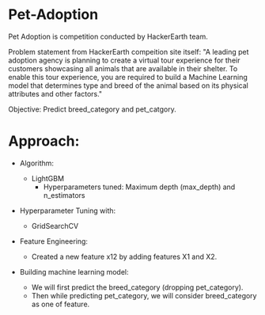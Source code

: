# Pet-Adoption

Pet Adoption is competition conducted by HackerEarth team.

Problem statement from HackerEarth compeition site itself:
"A leading pet adoption agency is planning to create a virtual tour experience for their customers showcasing all animals that are available in their shelter. To enable this tour experience, you are required to build a Machine Learning model that determines type and breed of the animal based on its physical attributes and other factors."

Objective:
Predict breed_category and pet_catgory.

# Approach:

- Algorithm:
    - LightGBM
      - Hyperparameters tuned: Maximum depth (max_depth) and n_estimators
  
- Hyperparameter Tuning with:
    - GridSearchCV
    
- Feature Engineering:
    - Created a new feature x12 by adding features X1 and X2.

- Building machine learning model:
    - We will first predict the breed_category (dropping pet_category).
    - Then while predicting pet_category, we will consider breed_category as one of feature.

